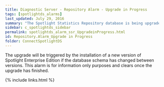 ```yaml
---
title: ﻿Diagnostic Server - Repository Alarm - Upgrade in Progress
tags: [spotlightds_alarms]
last_updated: July 29, 2016
summary: "The Spotlight Statistics Repository database is being upgraded."
sidebar: c_spotlightds_sidebar
permalink: spotlightds_alarm_ssr_UpgradeinProgress.html
id: Repository.Alarm_Upgrade in Progress
folder: ConnectSpotlightDS
---
```



The upgrade will be triggered by the installation of a new version of Spotlight Enterprise Edition if the database schema has changed between versions. This alarm is for information only purposes and clears once the upgrade has finished.



{% include links.html %}
